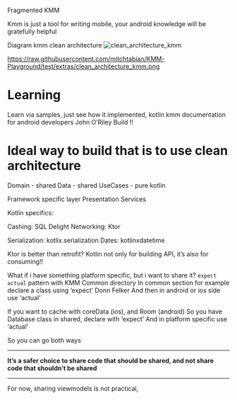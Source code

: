 Fragmented KMM

Kmm is just a tool for writing mobile, your android knowledge will be gratefully helpful

Diagram kmm clean architecture 
![clean_architecture_kmm](https://user-images.githubusercontent.com/63263301/228532984-d26e4474-dc26-4e0c-b2fe-1370ebc17d11.png)

https://raw.githubusercontent.com/mitchtabian/KMM-Playground/test/extras/clean_architecture_kmm.png

# Learning
Learn via samples, just see how it implemented, kotlin kmm documentation for android developers
John O’Riley
Build !!


# Ideal way to build that is to use clean architecture 
Domain - shared
Data - shared
UseCases - pure kotlin

Framework specific layer
Presentation
Services

Kotlin specifics:

Cashing: SQL Delight
Networking: Ktor

Serialization: kotlix.serialization 
Dates: kotlinxdatetime

Ktor is better than retrofit?
Kotlin not only for building API, it’s also for consuming!!

What if i have something platform specific, but i want to share it?
`expect` `actual` pattern with KMM
Common directory
In common section for example declare a class using ‘expect’ Donn Felker
And then in android or ios side use ‘actual’

If you want to cache with coreData (ios), and Room (android)
So you have Database class in shared, declare with ‘expect’
And in platform specific use ‘actual’


So you can go both ways

---

**It’s a safer choice to share code that should be shared, and not share code that shouldn’t be shared**

---

For now, sharing viewmodels is not practical, 

